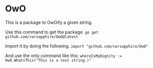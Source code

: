 # OwO
This is a package to OwOify a given string.


Use this command to get the package. 
```go get github.com/varsapphire/OwO@latest```

Import it by doing the following.
```import "github.com/varsapphire/OwO"```

And use the only command like this:
```whereIsMyDignity := OwO.WhatsThis("This is a test string.)"```
